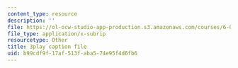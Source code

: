 ```yaml
---
content_type: resource
description: ''
file: https://ol-ocw-studio-app-production.s3.amazonaws.com/courses/6-0001-introduction-to-computer-science-and-programming-in-python-fall-2016/b99cdf9f17af513faba574e95f4d6fb6_jjbWNcIjmzc.vtt
file_type: application/x-subrip
resourcetype: Other
title: 3play caption file
uid: b99cdf9f-17af-513f-aba5-74e95f4d6fb6
---
```

